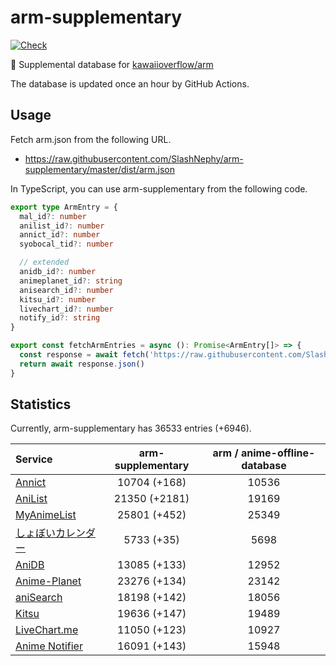 # arm-supplementary

[![Check](https://github.com/SlashNephy/arm-supplementary/actions/workflows/check-node.yml/badge.svg)](https://github.com/SlashNephy/arm-supplementary/actions/workflows/check-node.yml)

💊 Supplemental database for [kawaiioverflow/arm](https://github.com/kawaiioverflow/arm)

The database is updated once an hour by GitHub Actions.

## Usage

Fetch arm.json from the following URL.

- https://raw.githubusercontent.com/SlashNephy/arm-supplementary/master/dist/arm.json

In TypeScript, you can use arm-supplementary from the following code.

```TypeScript
export type ArmEntry = {
  mal_id?: number
  anilist_id?: number
  annict_id?: number
  syobocal_tid?: number

  // extended
  anidb_id?: number
  animeplanet_id?: string
  anisearch_id?: number
  kitsu_id?: number
  livechart_id?: number
  notify_id?: string
}

export const fetchArmEntries = async (): Promise<ArmEntry[]> => {
  const response = await fetch('https://raw.githubusercontent.com/SlashNephy/arm-supplementary/master/dist/arm.json')
  return await response.json()
}
```

## Statistics

Currently, arm-supplementary has 36533 entries (+6946).

| Service                                     | arm-supplementary | arm / anime-offline-database |
| :------------------------------------------ | :---------------: | :--------------------------: |
| [Annict](https://annict.com)                |   10704 (+168)    |            10536             |
| [AniList](https://anilist.co)               |   21350 (+2181)   |            19169             |
| [MyAnimeList](https://myanimelist.net)      |   25801 (+452)    |            25349             |
| [しょぼいカレンダー](https://cal.syoboi.jp) |    5733 (+35)     |             5698             |
| [AniDB](https://anidb.net)                  |   13085 (+133)    |            12952             |
| [Anime-Planet](https://anime-planet.com)    |   23276 (+134)    |            23142             |
| [aniSearch](https://anisearch.com)          |   18198 (+142)    |            18056             |
| [Kitsu](https://kitsu.io)                   |   19636 (+147)    |            19489             |
| [LiveChart.me](https://livechart.me)        |   11050 (+123)    |            10927             |
| [Anime Notifier](https://notify.moe)        |   16091 (+143)    |            15948             |
